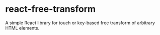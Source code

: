 # react-free-transform
A simple React library for touch or key-based free transform of arbitrary HTML elements.
